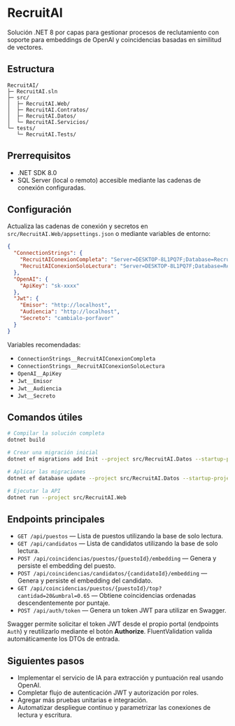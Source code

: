 # RecruitAI

Solución .NET 8 por capas para gestionar procesos de reclutamiento con soporte para embeddings de OpenAI y coincidencias basadas en similitud de vectores.

## Estructura

```
RecruitAI/
├─ RecruitAI.sln
├─ src/
│  ├─ RecruitAI.Web/
│  ├─ RecruitAI.Contratos/
│  ├─ RecruitAI.Datos/
│  └─ RecruitAI.Servicios/
└─ tests/
   └─ RecruitAI.Tests/
```

## Prerrequisitos

* .NET SDK 8.0
* SQL Server (local o remoto) accesible mediante las cadenas de conexión configuradas.

## Configuración

Actualiza las cadenas de conexión y secretos en `src/RecruitAI.Web/appsettings.json` o mediante variables de entorno:

```json
{
  "ConnectionStrings": {
    "RecruitAIConexionCompleta": "Server=DESKTOP-8L1PQ7F;Database=RecruitAI;Trusted_Connection=True;TrustServerCertificate=True;",
    "RecruitAIConexionSoloLectura": "Server=DESKTOP-8L1PQ7F;Database=RecruitAI;Trusted_Connection=True;TrustServerCertificate=True;"
  },
  "OpenAI": {
    "ApiKey": "sk-xxxx"
  },
  "Jwt": {
    "Emisor": "http://localhost",
    "Audiencia": "http://localhost",
    "Secreto": "cambialo-porfavor"
  }
}
```

Variables recomendadas:

* `ConnectionStrings__RecruitAIConexionCompleta`
* `ConnectionStrings__RecruitAIConexionSoloLectura`
* `OpenAI__ApiKey`
* `Jwt__Emisor`
* `Jwt__Audiencia`
* `Jwt__Secreto`

## Comandos útiles

```bash
# Compilar la solución completa
dotnet build

# Crear una migración inicial
dotnet ef migrations add Init --project src/RecruitAI.Datos --startup-project src/RecruitAI.Web

# Aplicar las migraciones
dotnet ef database update --project src/RecruitAI.Datos --startup-project src/RecruitAI.Web

# Ejecutar la API
dotnet run --project src/RecruitAI.Web
```

## Endpoints principales

* `GET /api/puestos` — Lista de puestos utilizando la base de solo lectura.
* `GET /api/candidatos` — Lista de candidatos utilizando la base de solo lectura.
* `POST /api/coincidencias/puestos/{puestoId}/embedding` — Genera y persiste el embedding del puesto.
* `POST /api/coincidencias/candidatos/{candidatoId}/embedding` — Genera y persiste el embedding del candidato.
* `GET /api/coincidencias/puestos/{puestoId}/top?cantidad=20&umbral=0.65` — Obtiene coincidencias ordenadas descendentemente por puntaje.
* `POST /api/auth/token` — Genera un token JWT para utilizar en Swagger.

Swagger permite solicitar el token JWT desde el propio portal (endpoints `Auth`) y reutilizarlo mediante el botón **Authorize**. FluentValidation valida automáticamente los DTOs de entrada.

## Siguientes pasos

* Implementar el servicio de IA para extracción y puntuación real usando OpenAI.
* Completar flujo de autenticación JWT y autorización por roles.
* Agregar más pruebas unitarias e integración.
* Automatizar despliegue continuo y parametrizar las conexiones de lectura y escritura.
